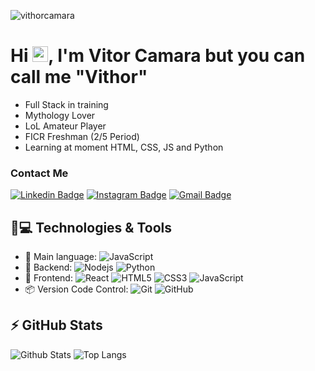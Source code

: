<p align="left"><img src="https://komarev.com/ghpvc/?username=vithorcamara" alt="vithorcamara" /></p>

# Hi <img src="https://media.giphy.com/media/hvRJCLFzcasrR4ia7z/giphy.gif" width="25px">, I'm Vitor Camara but you can call me "Vithor"
- Full Stack in training
- Mythology Lover
- LoL Amateur Player
- FICR Freshman (2/5 Period)
- Learning at moment HTML, CSS, JS and Python

### Contact Me

[![Linkedin Badge](https://img.shields.io/badge/-vitorcamara-blue?style=flat-square&logo=Linkedin&logoColor=white&link=https://www.linkedin.com/in/vitor-câmara-199793192/)](https://www.linkedin.com/in/vitor-câmara-199793192/)
[![Instagram Badge](https://img.shields.io/badge/-vithorcamara-purple?style=flat-square&logo=instagram&logoColor=white&link=https://www.instagram.com/vithor_camara/?hl=pt-br)](https://www.instagram.com/vithor_camara/)
[![Gmail Badge](https://img.shields.io/badge/-vitor.camarapd@gmail.com-c14438?style=flat-square&logo=Gmail&logoColor=white&link=mailto:vitor.camarapd@gmail.com)](mailto:vitor.camarapd@gmail.com)


## 🚀💻 Technologies & Tools

- 📝 Main language: ![JavaScript](https://img.shields.io/badge/-JavaScript-black?style=flat-square&logo=javascript)
- 📡 Backend: ![Nodejs](https://img.shields.io/badge/-Nodejs-black?style=flat-square&logo=Node.js)
![Python](https://img.shields.io/badge/-Python-black?style=flat-square&logo=Python)
- 🎉 Frontend: ![React](https://img.shields.io/badge/-React-black?style=flat-square&logo=react)
![HTML5](https://img.shields.io/badge/-HTML5-E34F26?style=flat-square&logo=html5&logoColor=white)
![CSS3](https://img.shields.io/badge/-CSS3-1572B6?style=flat-square&logo=css3)
![JavaScript](https://img.shields.io/badge/-JavaScript-black?style=flat-square&logo=javascript)
- 📦 Version Code Control: ![Git](https://img.shields.io/badge/-Git-black?style=flat-square&logo=git)
![GitHub](https://img.shields.io/badge/-GitHub-181717?style=flat-square&logo=github)

## ⚡ GitHub Stats

![Github Stats](https://github-readme-stats.vercel.app/api?username=vithorcamara&show_icons=true&count_private=true&show_icons=true&include_all_commits=true)
![Top Langs](https://github-readme-stats.vercel.app/api/top-langs/?username=vithorcamara&hide=TeX&layout=compact)
